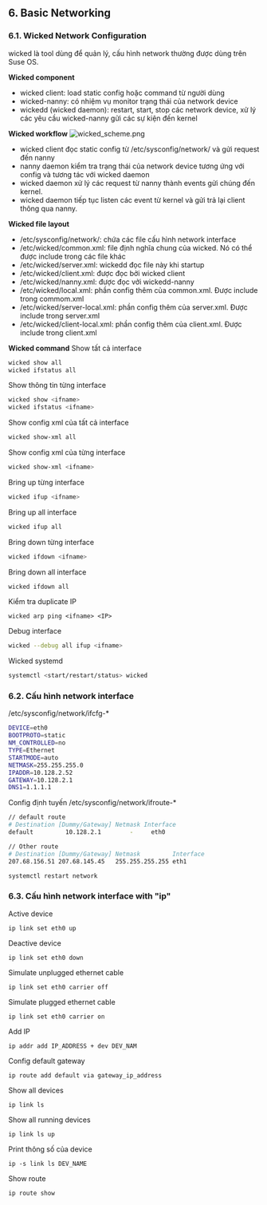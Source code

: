 ## 6. Basic Networking

### 6.1. Wicked Network Configuration
wicked là tool dùng để quản lý, cấu hình network thường được dùng trên Suse OS.

**Wicked component**
- wicked client: load static config hoặc command từ người dùng
- wicked-nanny: có nhiệm vụ monitor trạng thái của network device 
- wickedd (wicked daemon): restart, start, stop các network device, xử lý các yêu cầu wicked-nanny gửi các sự kiện đến kernel

**Wicked workflow**
![wicked_scheme.png](https://documentation.suse.com/es-es/sles/15-SP2/html/SLES-all/images/wicked_scheme.png)
- wicked client đọc static config từ /etc/sysconfig/network/ và gửi request đến nanny
- nanny daemon kiểm tra trạng thái của network device tương ứng với config và tương tác với wicked daemon
- wicked daemon xử lý các request từ nanny thành events gửi chúng đến kernel. 
- wicked daemon tiếp tục listen các event từ kernel và gửi trả lại client thông qua nanny.

**Wicked file layout**
- /etc/sysconfig/network/: chứa các file cấu hình network interface
- /etc/wicked/common.xml: file định nghĩa chung của wicked. Nó có thể được include trong các file khác
- /etc/wicked/server.xml: wickedd đọc file này khi startup
- /etc/wicked/client.xml: được đọc bởi wicked client
- /etc/wicked/nanny.xml: được đọc vởi wickedd-nanny
- /etc/wicked/local.xml: phần config thêm của common.xml. Được include trong commom.xml
- /etc/wicked/server-local.xml: phần config thêm của server.xml. Được include trong server.xml
- /etc/wicked/client-local.xml: phần config thêm của client.xml. Được include trong client.xml

**Wicked command**
Show tất cả interface
```sh
wicked show all
wicked ifstatus all
```

Show thông tin từng interface
```sh
wicked show <ifname>
wicked ifstatus <ifname>
```

Show config xml của tất cả interface
```sh
wicked show-xml all
```

Show config xml của từng interface
```sh
wicked show-xml <ifname>
```

Bring up từng interface
```sh
wicked ifup <ifname>
```

Bring up all interface
```sh
wicked ifup all
```

Bring down từng interface
```sh
wicked ifdown <ifname>
```

Bring down all interface
```sh
wicked ifdown all
```

Kiểm tra duplicate IP
```
wicked arp ping <ifname> <IP>
```

Debug interface
```sh
wicked --debug all ifup <ifname>
```

Wicked systemd
```sh
systemctl <start/restart/status> wicked
```

### 6.2. Cấu hình network interface

/etc/sysconfig/network/ifcfg-*
```sh
DEVICE=eth0
BOOTPROTO=static
NM_CONTROLLED=no
TYPE=Ethernet
STARTMODE=auto
NETMASK=255.255.255.0
IPADDR=10.128.2.52
GATEWAY=10.128.2.1
DNS1=1.1.1.1
```

Config định tuyến /etc/sysconfig/network/ifroute-*
```sh
// default route
# Destination [Dummy/Gateway] Netmask Interface
default         10.128.2.1        -     eth0

// Other route
# Destination [Dummy/Gateway] Netmask         Interface
207.68.156.51 207.68.145.45   255.255.255.255 eth1
```

```sh
systemctl restart network
```

### 6.3. Cấu hình network interface with "ip"

Active device
```
ip link set eth0 up
```

Deactive device
```
ip link set eth0 down
```

Simulate unplugged ethernet cable
```
ip link set eth0 carrier off
```

Simulate plugged ethernet cable
```
ip link set eth0 carrier on
```

Add IP
```
ip addr add IP_ADDRESS + dev DEV_NAM
```

Config default gateway
```
ip route add default via gateway_ip_address
```

Show all devices
```
ip link ls
```

Show all running devices
```
ip link ls up
```

Print thông số của device
```
ip -s link ls DEV_NAME
```

Show route
```
ip route show
```
